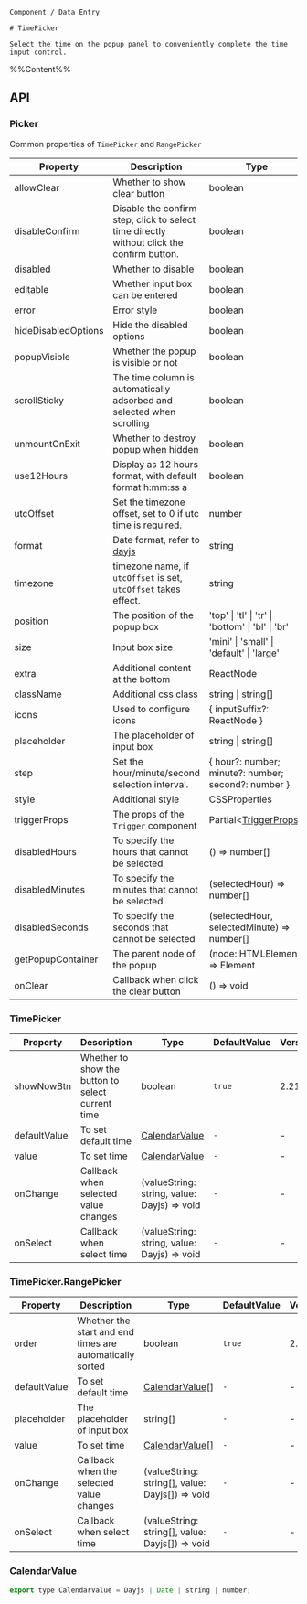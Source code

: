 `````
Component / Data Entry

# TimePicker

Select the time on the popup panel to conveniently complete the time input control.
`````

%%Content%%

## API

### Picker

Common properties of `TimePicker` and `RangePicker`

|Property|Description|Type|DefaultValue|Version|
|---|---|---|---|---|
|allowClear|Whether to show clear button|boolean |`true`|-|
|disableConfirm|Disable the confirm step, click to select time directly without click the confirm button.|boolean |`-`|2.12.0|
|disabled|Whether to disable|boolean |`-`|-|
|editable|Whether input box can be entered|boolean |`true`|-|
|error|Error style|boolean |`-`|-|
|hideDisabledOptions|Hide the disabled options|boolean |`-`|-|
|popupVisible|Whether the popup is visible or not|boolean |`-`|-|
|scrollSticky|The time column is automatically adsorbed and selected when scrolling|boolean |`true`|2.23.0|
|unmountOnExit|Whether to destroy popup when hidden|boolean |`-`|-|
|use12Hours|Display as 12 hours format, with default format h:mm:ss a|boolean |`-`|-|
|utcOffset|Set the timezone offset, set to 0 if utc time is required.|number |`-`|-|
|format|Date format, refer to [dayjs](https://github.com/iamkun/dayjs)|string |`HH:mm:ss`|-|
|timezone|timezone name, if `utcOffset` is set, `utcOffset` takes effect.|string |`-`|-|
|position|The position of the popup box|'top' \| 'tl' \| 'tr' \| 'bottom' \| 'bl' \| 'br' |`bl`|-|
|size|Input box size|'mini' \| 'small' \| 'default' \| 'large' |`-`|-|
|extra|Additional content at the bottom|ReactNode |`-`|-|
|className|Additional css class|string \| string[] |`-`|-|
|icons|Used to configure icons|{ inputSuffix?: ReactNode } |`-`|-|
|placeholder|The placeholder of input box|string \| string[] |`-`|-|
|step|Set the hour/minute/second selection interval.|{ hour?: number; minute?: number; second?: number } |`-`|-|
|style|Additional style|CSSProperties |`-`|-|
|triggerProps|The props of the `Trigger` component|Partial&lt;[TriggerProps](trigger#trigger)&gt; |`-`|-|
|disabledHours|To specify the hours that cannot be selected|() => number[] |`-`|-|
|disabledMinutes|To specify the minutes that cannot be selected|(selectedHour) => number[] |`-`|-|
|disabledSeconds|To specify the seconds that cannot be selected|(selectedHour, selectedMinute) => number[] |`-`|-|
|getPopupContainer|The parent node of the popup|(node: HTMLElement) => Element |`-`|-|
|onClear|Callback when click the clear button|() => void |`-`|-|

### TimePicker

|Property|Description|Type|DefaultValue|Version|
|---|---|---|---|---|
|showNowBtn|Whether to show the button to select current time|boolean |`true`|2.21.0|
|defaultValue|To set default time|[CalendarValue](#calendarvalue) |`-`|-|
|value|To set time|[CalendarValue](#calendarvalue) |`-`|-|
|onChange|Callback when selected value changes|(valueString: string, value: Dayjs) => void |`-`|-|
|onSelect|Callback when select time|(valueString: string, value: Dayjs) => void |`-`|-|

### TimePicker.RangePicker

|Property|Description|Type|DefaultValue|Version|
|---|---|---|---|---|
|order|Whether the start and end times are automatically sorted|boolean |`true`|2.21.0|
|defaultValue|To set default time|[CalendarValue](#calendarvalue)[] |`-`|-|
|placeholder|The placeholder of input box|string[] |`-`|-|
|value|To set time|[CalendarValue](#calendarvalue)[] |`-`|-|
|onChange|Callback when the selected value changes|(valueString: string[], value: Dayjs[]) => void |`-`|-|
|onSelect|Callback when select time|(valueString: string[], value: Dayjs[]) => void |`-`|-|

### CalendarValue

```js
export type CalendarValue = Dayjs | Date | string | number;
```
